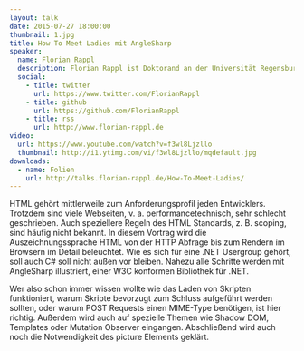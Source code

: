 ```yaml
---
layout: talk
date: 2015-07-27 18:00:00
thumbnail: 1.jpg
title: How To Meet Ladies mit AngleSharp
speaker:
  name: Florian Rappl
  description: Florian Rappl ist Doktorand an der Universität Regensburg und promoviert in der theoretischen Physik. Neben High Performance Computing und Webentwicklung ist er auch im Bereich Cliententwicklung unterwegs. An der Universität Regensburg hält Florian regelmäßig Vorlesungen zu den Themen "Programmierung mit C#", "Webapplications mit HTML5, CSS3 und JavaScript" und "Software Design Patterns". Florian ist Microsoft MVP im Bereich Visual C# und CodeProject MVP. 
  social:
    - title: twitter
      url: https://www.twitter.com/FlorianRappl
    - title: github
      url: https://github.com/FlorianRappl
    - title: rss
      url: http://www.florian-rappl.de
video:
  url: https://www.youtube.com/watch?v=f3wl8Ljzllo
  thumbnail: http://i1.ytimg.com/vi/f3wl8Ljzllo/mqdefault.jpg
downloads:
  - name: Folien
    url: http://talks.florian-rappl.de/How-To-Meet-Ladies/
---
```

HTML gehört mittlerweile zum Anforderungsprofil jeden Entwicklers. Trotzdem sind viele Webseiten, v. a. performancetechnisch, sehr schlecht geschrieben. Auch speziellere Regeln des HTML Standards, z. B. scoping, sind häufig nicht bekannt. In diesem Vortrag wird die Auszeichnungssprache HTML von der HTTP Abfrage bis zum Rendern im Browsern im Detail beleuchtet. Wie es sich für eine .NET Usergroup gehört, soll auch C# soll nicht außen vor bleiben. Nahezu alle Schritte werden mit AngleSharp illustriert, einer W3C konformen Bibliothek für .NET. 

Wer also schon immer wissen wollte wie das Laden von Skripten funktioniert, warum Skripte bevorzugt zum Schluss aufgeführt werden sollten, oder warum POST Requests einen MIME-Type benötigen, ist hier richtig. Außerdem wird auch auf spezielle Themen wie Shadow DOM, Templates oder Mutation Observer eingangen. Abschließend wird auch noch die Notwendigkeit des picture Elements geklärt.
